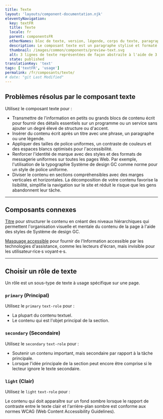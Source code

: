 ```yaml
---
title: Texte
layout: 'layouts/component-documentation.njk'
eleventyNavigation:
  key: textFR
  title: Texte
  locale: fr
  parent: componentsFR
  otherNames: bloc de texte, version, légende, corps du texte, paragraphe.
  description: Le composant texte est un paragraphe stylisé et formaté qui affiche du contenu écrit de manière accessible.
  thumbnail: /images/common/components/preview-text.svg
  alt: 3 lignes de texte représentées de façon abstraite à l'aide de 3 rectangles horizontaux superposés.
  state: published
translationKey: 'text'
tags: ['textFR', 'usage']
permalink: /fr/composants/texte/
# date: "git Last Modified"
---
```


## Problèmes résolus par le composant texte

Utilisez le composant texte pour :

- Transmettre de l'information en petits ou grands blocs de contenu écrit pour fournir des détails essentiels sur un programme ou un service sans ajouter un degré élevé de structure ou d'accent.
- Insérer du contenu écrit après un titre avec une phrase, un paragraphe ou une légende.
- Appliquer des tailles de police uniformes, un contraste de couleurs et des espaces blancs optimisés pour l'accessibilité.
- Renforcer l'identité de marque avec des styles et des formats de messagerie uniformes sur toutes les pages Web. Par exemple, l'utilisation de la typographie Système de design GC comme norme pour un style de police uniforme.
- Diviser le contenu en sections compréhensibles avec des marges verticales et horizontales. La décomposition de votre contenu favorise la lisibilité, simplifie la navigation sur le site et réduit le risque que les gens abandonnent leur tâche.

<hr/>

## Composants connexes

<a href="{{ links.heading }}">Titre</a> pour structurer le contenu en créant des niveaux hiérarchiques qui permettent l'organisation visuelle et mentale du contenu de la page à l'aide des styles de Système de design GC.

<a href="{{ links.screenreaderOnly }}">Masquage accessible</a> pour fournir de l'Information accessible par les technologies d'assistance, comme les lecteurs d'écran, mais invisible pour les utilisateur·rice·s voyant·e·s.

<hr class="mt-600" />

## Choisir un rôle de texte

Un rôle est un sous-type de texte à usage spécifique sur une page.

### `primary` (Principal)

Utilisez le `primary` `text-role` pour :

- La plupart du contenu textuel.
- Le contenu qui est l'objet principal de la section.

### `secondary` (Secondaire)

Utilisez le `secondary` `text-role` pour :

- Soutenir un contenu important, mais secondaire par rapport à la tâche principale.
- Lorsque l'idée principale de la section peut encore être comprise si le lecteur ignore le texte secondaire.

### `light` (Clair)

Utilisez le `light` `text-role` pour :

Le contenu qui doit apparaître sur un fond sombre lorsque le rapport de contraste entre le texte clair et l'arrière-plan sombre est conforme aux normes WCAG (Web Content Accessibility Guidelines).
